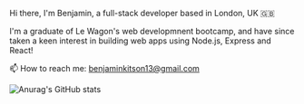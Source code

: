 Hi there, I'm Benjamin, a full-stack developer based in London, UK 🇬🇧

I'm a graduate of Le Wagon's web developmnent bootcamp, and have since taken a keen interest in building web apps using Node.js, Express and React!

📫 How to reach me: benjaminkitson13@gmail.com

![Anurag's GitHub stats](https://github-readme-stats.vercel.app/api?username=benjaminkitson&show_icons=true)

